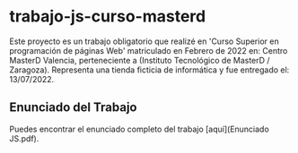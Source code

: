 # trabajo-js-curso-masterd
Este proyecto es un trabajo obligatorio que realizé en 'Curso Superior en programación de páginas Web' matriculado en Febrero de 2022 en: Centro MasterD Valencia, perteneciente a (Instituto Tecnológico de MasterD / Zaragoza).  Representa una tienda ficticia de informática y fue entregado el: 13/07/2022.

## Enunciado del Trabajo

Puedes encontrar el enunciado completo del trabajo [aquí](Enunciado JS.pdf).
